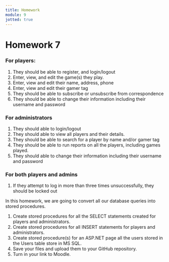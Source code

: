 ```yaml
---
title: Homework
module: 9
jotted: true
---
```


# Homework 7

### For players:

1. They should be able to register, and login/logout
2. Enter, view, and edit the game(s) they play.
3. Enter, view and edit their name, address, phone
4. Enter, view and edit their gamer tag
5. They should be able to subscribe or unsubscribe from correspondence
6. They should be able to change their information including their username and password

### For administrators

1. They should able to login/logout
2. They should able to view all players and their details.
3. They should be able to search for a player by name and/or gamer tag
4. They should be able to run reports on all the players, including games played.
5. They should able to change their information including their username and password

### For both players and admins

1. If they attempt to log in more than three times unsuccessfully, they should be locked out

In this homework, we are going to convert all our database queries into stored procedures.

1. Create stored procedures for all the SELECT statements created for players and administrators.
2. Create stored procedures for all INSERT statements for players and administrators.
3. Create stored procedure(s) for an ASP.NET page all the users stored in the Users table store in MS SQL.
4. Save your files and upload them to your GitHub repository.
5. Turn in your link to Moodle.